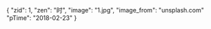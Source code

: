 {
  "zid": 1,
  "zen": "时",
  "image": "1.jpg",
  "image_from": "unsplash.com"
  "pTime": "2018-02-23"
}
